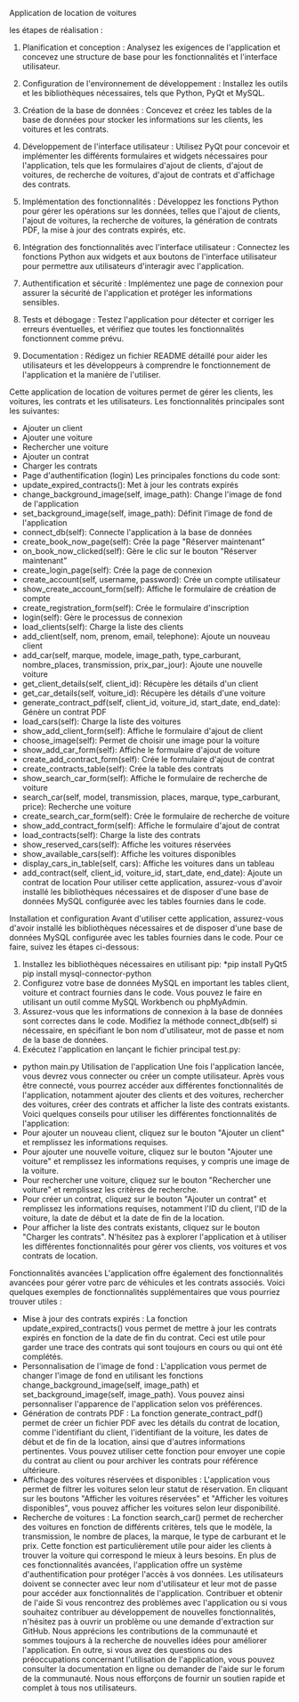 Application de location de voitures

les étapes de réalisation :

1. Planification et conception : Analysez les exigences de l'application et concevez une structure de base pour les fonctionnalités et l'interface utilisateur.

2. Configuration de l'environnement de développement : Installez les outils et les bibliothèques nécessaires, tels que Python, PyQt et MySQL.

3. Création de la base de données : Concevez et créez les tables de la base de données pour stocker les informations sur les clients, les voitures et les contrats.

4. Développement de l'interface utilisateur : Utilisez PyQt pour concevoir et implémenter les différents formulaires et widgets nécessaires pour l'application, tels que les formulaires d'ajout de clients, d'ajout de voitures, de recherche de voitures, d'ajout de contrats et d'affichage des contrats.

5. Implémentation des fonctionnalités : Développez les fonctions Python pour gérer les opérations sur les données, telles que l'ajout de clients, l'ajout de voitures, la recherche de voitures, la génération de contrats PDF, la mise à jour des contrats expirés, etc.

6. Intégration des fonctionnalités avec l'interface utilisateur : Connectez les fonctions Python aux widgets et aux boutons de l'interface utilisateur pour permettre aux utilisateurs d'interagir avec l'application.

7. Authentification et sécurité : Implémentez une page de connexion pour assurer la sécurité de l'application et protéger les informations sensibles.

8. Tests et débogage : Testez l'application pour détecter et corriger les erreurs éventuelles, et vérifiez que toutes les fonctionnalités fonctionnent comme prévu.

9. Documentation : Rédigez un fichier README détaillé pour aider les utilisateurs et les développeurs à comprendre le fonctionnement de l'application et la manière de l'utiliser.

Cette application de location de voitures permet de gérer les clients, les voitures, les contrats et les utilisateurs. Les fonctionnalités principales sont les suivantes:
*	Ajouter un client
*	Ajouter une voiture
*	Rechercher une voiture
*	Ajouter un contrat
*	Charger les contrats
*	Page d'authentification (login)
Les principales fonctions du code sont:
*	update_expired_contracts(): Met à jour les contrats expirés
*	change_background_image(self, image_path): Change l'image de fond de l'application
*	set_background_image(self, image_path): Définit l'image de fond de l'application
*	connect_db(self): Connecte l'application à la base de données
*	create_book_now_page(self): Crée la page "Réserver maintenant"
*	on_book_now_clicked(self): Gère le clic sur le bouton "Réserver maintenant"
*	create_login_page(self): Crée la page de connexion
*	create_account(self, username, password): Crée un compte utilisateur
*	show_create_account_form(self): Affiche le formulaire de création de compte
*	create_registration_form(self): Crée le formulaire d'inscription
*	login(self): Gère le processus de connexion
*	load_clients(self): Charge la liste des clients
*	add_client(self, nom, prenom, email, telephone): Ajoute un nouveau client
*	add_car(self, marque, modele, image_path, type_carburant, nombre_places, transmission, prix_par_jour): Ajoute une nouvelle voiture
*	get_client_details(self, client_id): Récupère les détails d'un client
*	get_car_details(self, voiture_id): Récupère les détails d'une voiture
*	generate_contract_pdf(self, client_id, voiture_id, start_date, end_date): Génère un contrat PDF
*	load_cars(self): Charge la liste des voitures
*	show_add_client_form(self): Affiche le formulaire d'ajout de client
*	choose_image(self): Permet de choisir une image pour la voiture
*	show_add_car_form(self): Affiche le formulaire d'ajout de voiture
*	create_add_contract_form(self): Crée le formulaire d'ajout de contrat
*	create_contracts_table(self): Crée la table des contrats
*	show_search_car_form(self): Affiche le formulaire de recherche de voiture
*	search_car(self, model, transmission, places, marque, type_carburant, price): Recherche une voiture
*	create_search_car_form(self): Crée le formulaire de recherche de voiture
*	show_add_contract_form(self): Affiche le formulaire d'ajout de contrat
*	load_contracts(self): Charge la liste des contrats
*	show_reserved_cars(self): Affiche les voitures réservées
*	show_available_cars(self): Affiche les voitures disponibles
*	display_cars_in_table(self, cars): Affiche les voitures dans un tableau
*	add_contract(self, client_id, voiture_id, start_date, end_date): Ajoute un contrat de location
Pour utiliser cette application, assurez-vous d'avoir installé les bibliothèques nécessaires et de disposer d'une base de données MySQL configurée avec les tables fournies dans le code.

Installation et configuration
Avant d'utiliser cette application, assurez-vous d'avoir installé les bibliothèques nécessaires et de disposer d'une base de données MySQL configurée avec les tables fournies dans le code. Pour ce faire, suivez les étapes ci-dessous:
1.	Installez les bibliothèques nécessaires en utilisant pip:
*pip install PyQt5 pip install mysql-connector-python 
2.	Configurez votre base de données MySQL en important les tables client, voiture et contract fournies dans le code. Vous pouvez le faire en utilisant un outil comme MySQL Workbench ou phpMyAdmin.
3.	Assurez-vous que les informations de connexion à la base de données sont correctes dans le code. Modifiez la méthode connect_db(self) si nécessaire, en spécifiant le bon nom d'utilisateur, mot de passe et nom de la base de données.
4.	Exécutez l'application en lançant le fichier principal test.py:
* python main.py 
Utilisation de l'application
Une fois l'application lancée, vous devrez vous connecter ou créer un compte utilisateur. Après vous être connecté, vous pourrez accéder aux différentes fonctionnalités de l'application, notamment ajouter des clients et des voitures, rechercher des voitures, créer des contrats et afficher la liste des contrats existants.
Voici quelques conseils pour utiliser les différentes fonctionnalités de l'application:
*	Pour ajouter un nouveau client, cliquez sur le bouton "Ajouter un client" et remplissez les informations requises.
*	Pour ajouter une nouvelle voiture, cliquez sur le bouton "Ajouter une voiture" et remplissez les informations requises, y compris une image de la voiture.
*	Pour rechercher une voiture, cliquez sur le bouton "Rechercher une voiture" et remplissez les critères de recherche.
*	Pour créer un contrat, cliquez sur le bouton "Ajouter un contrat" et remplissez les informations requises, notamment l'ID du client, l'ID de la voiture, la date de début et la date de fin de la location.
*	Pour afficher la liste des contrats existants, cliquez sur le bouton "Charger les contrats".
N'hésitez pas à explorer l'application et à utiliser les différentes fonctionnalités pour gérer vos clients, vos voitures et vos contrats de location.


Fonctionnalités avancées
L'application offre également des fonctionnalités avancées pour gérer votre parc de véhicules et les contrats associés. Voici quelques exemples de fonctionnalités supplémentaires que vous pourriez trouver utiles :
*	Mise à jour des contrats expirés : La fonction update_expired_contracts() vous permet de mettre à jour les contrats expirés en fonction de la date de fin du contrat. Ceci est utile pour garder une trace des contrats qui sont toujours en cours ou qui ont été complétés.
*	Personnalisation de l'image de fond : L'application vous permet de changer l'image de fond en utilisant les fonctions change_background_image(self, image_path) et set_background_image(self, image_path). Vous pouvez ainsi personnaliser l'apparence de l'application selon vos préférences.
*	Génération de contrats PDF : La fonction generate_contract_pdf() permet de créer un fichier PDF avec les détails du contrat de location, comme l'identifiant du client, l'identifiant de la voiture, les dates de début et de fin de la location, ainsi que d'autres informations pertinentes. Vous pouvez utiliser cette fonction pour envoyer une copie du contrat au client ou pour archiver les contrats pour référence ultérieure.
*	Affichage des voitures réservées et disponibles : L'application vous permet de filtrer les voitures selon leur statut de réservation. En cliquant sur les boutons "Afficher les voitures réservées" et "Afficher les voitures disponibles", vous pouvez afficher les voitures selon leur disponibilité.
*	Recherche de voitures : La fonction search_car() permet de rechercher des voitures en fonction de différents critères, tels que le modèle, la transmission, le nombre de places, la marque, le type de carburant et le prix. Cette fonction est particulièrement utile pour aider les clients à trouver la voiture qui correspond le mieux à leurs besoins.
En plus de ces fonctionnalités avancées, l'application offre un système d'authentification pour protéger l'accès à vos données. Les utilisateurs doivent se connecter avec leur nom d'utilisateur et leur mot de passe pour accéder aux fonctionnalités de l'application.
Contribuer et obtenir de l'aide
Si vous rencontrez des problèmes avec l'application ou si vous souhaitez contribuer au développement de nouvelles fonctionnalités, n'hésitez pas à ouvrir un problème ou une demande d'extraction sur GitHub. Nous apprécions les contributions de la communauté et sommes toujours à la recherche de nouvelles idées pour améliorer l'application.
En outre, si vous avez des questions ou des préoccupations concernant l'utilisation de l'application, vous pouvez consulter la documentation en ligne ou demander de l'aide sur le forum de la communauté. Nous nous efforçons de fournir un soutien rapide et complet à tous nos utilisateurs.

